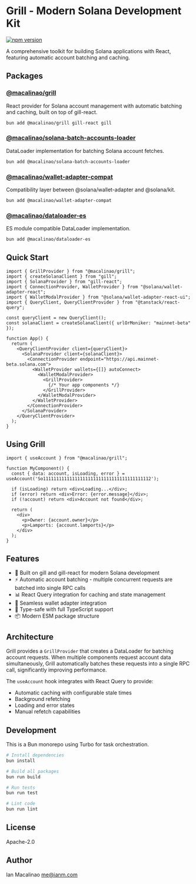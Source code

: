 # Grill - Modern Solana Development Kit

[![npm version](https://img.shields.io/npm/v/@macalinao/grill.svg)](https://www.npmjs.com/package/@macalinao/grill)

A comprehensive toolkit for building Solana applications with React, featuring automatic account batching and caching.

## Packages

### [@macalinao/grill](./packages/grill)
React provider for Solana account management with automatic batching and caching, built on top of gill-react.

```bash
bun add @macalinao/grill gill-react gill
```

### [@macalinao/solana-batch-accounts-loader](./packages/solana-batch-accounts-loader)
DataLoader implementation for batching Solana account fetches.

```bash
bun add @macalinao/solana-batch-accounts-loader
```

### [@macalinao/wallet-adapter-compat](./packages/wallet-adapter-compat)
Compatibility layer between @solana/wallet-adapter and @solana/kit.

```bash
bun add @macalinao/wallet-adapter-compat
```

### [@macalinao/dataloader-es](./packages/dataloader-es)
ES module compatible DataLoader implementation.

```bash
bun add @macalinao/dataloader-es
```

## Quick Start

```tsx
import { GrillProvider } from "@macalinao/grill";
import { createSolanaClient } from "gill";
import { SolanaProvider } from "gill-react";
import { ConnectionProvider, WalletProvider } from "@solana/wallet-adapter-react";
import { WalletModalProvider } from "@solana/wallet-adapter-react-ui";
import { QueryClient, QueryClientProvider } from "@tanstack/react-query";

const queryClient = new QueryClient();
const solanaClient = createSolanaClient({ urlOrMoniker: "mainnet-beta" });

function App() {
  return (
    <QueryClientProvider client={queryClient}>
      <SolanaProvider client={solanaClient}>
        <ConnectionProvider endpoint="https://api.mainnet-beta.solana.com">
          <WalletProvider wallets={[]} autoConnect>
            <WalletModalProvider>
              <GrillProvider>
                {/* Your app components */}
              </GrillProvider>
            </WalletModalProvider>
          </WalletProvider>
        </ConnectionProvider>
      </SolanaProvider>
    </QueryClientProvider>
  );
}
```

## Using Grill

```tsx
import { useAccount } from "@macalinao/grill";

function MyComponent() {
  const { data: account, isLoading, error } = useAccount('So11111111111111111111111111111111111111112');

  if (isLoading) return <div>Loading...</div>;
  if (error) return <div>Error: {error.message}</div>;
  if (!account) return <div>Account not found</div>;

  return (
    <div>
      <p>Owner: {account.owner}</p>
      <p>Lamports: {account.lamports}</p>
    </div>
  );
}
```

## Features

- 🚀 Built on gill and gill-react for modern Solana development
- ⚡ Automatic account batching - multiple concurrent requests are batched into single RPC calls
- 📊 React Query integration for caching and state management
- 🔐 Seamless wallet adapter integration
- 🎯 Type-safe with full TypeScript support
- 📦 Modern ESM package structure

## Architecture

Grill provides a `GrillProvider` that creates a DataLoader for batching account requests. When multiple components request account data simultaneously, Grill automatically batches these requests into a single RPC call, significantly improving performance.

The `useAccount` hook integrates with React Query to provide:
- Automatic caching with configurable stale times
- Background refetching
- Loading and error states
- Manual refetch capabilities

## Development

This is a Bun monorepo using Turbo for task orchestration.

```bash
# Install dependencies
bun install

# Build all packages
bun run build

# Run tests
bun run test

# Lint code
bun run lint
```

## License

Apache-2.0

## Author

Ian Macalinao <me@ianm.com>